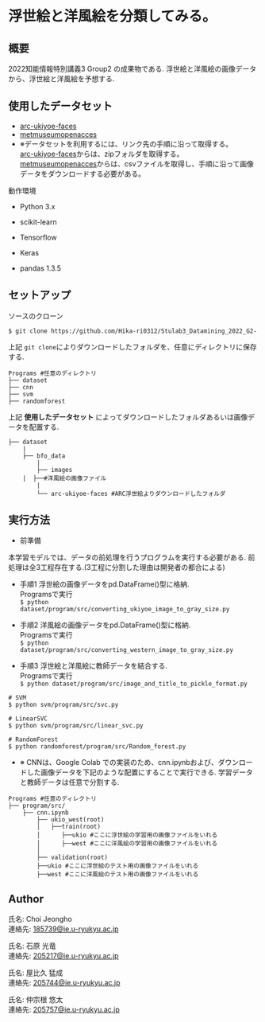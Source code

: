 # 浮世絵と洋風絵を分類してみる。

## 概要

2022知能情報特別講義3 Group2 の成果物である.
浮世絵と洋風絵の画像データから、浮世絵と洋風絵を予想する.

## 使用したデータセット

- [arc-ukiyoe-faces](https://github.com/rois-codh/arc-ukiyoe-faces/)
- [metmuseumopenacces](https://github.com/metmuseum/openaccess)
- ※データセットを利用するには、リンク先の手順に沿って取得する。  
 [arc-ukiyoe-faces](https://github.com/rois-codh/arc-ukiyoe-faces/)からは、zipフォルダを取得する。
[metmuseumopenacces](https://github.com/metmuseum/openaccess)からは、csvファイルを取得し、手順に沿って画像データをダウンロードする必要がある。

動作環境

- Python 3.x
- scikit-learn
- Tensorflow
- Keras

- pandas 1.3.5

## セットアップ

ソースのクローン

```$ git clone https://github.com/Hika-ri0312/Stulab3_Datamining_2022_G2- ```

上記 ```git clone```によりダウンロードしたフォルダを、任意にディレクトリに保存する.

```
Programs #任意のディレクトリ
├── dataset
├── cnn
├── svm
├── randomforest

```


上記 **使用したデータセット** によってダウンロードしたフォルダあるいは画像データを配置する.


```
├── dataset
    |
    ├── bfo_data
        |
        ├── images
	|  ├──#洋風絵の画像ファイル
        |
        └── arc-ukiyoe-faces #ARC浮世絵よりダウンロードしたフォルダ

```


## 実行方法

- 前準備

本学習モデルでは、データの前処理を行うプログラムを実行する必要がある.
前処理は全3工程存在する.(3工程に分割した理由は開発者の都合による)

- 手順1 浮世絵の画像データをpd.DataFrame()型に格納.  
Programsで実行  
```$ python dataset/program/src/converting_ukiyoe_image_to_gray_size.py ```

- 手順2 洋風絵の画像データをpd.DataFrame()型に格納.  
Programsで実行    
```$ python dataset/program/src/converting_western_image_to_gray_size.py ```

- 手順3 浮世絵と洋風絵に教師データを結合する.  
Programsで実行    
```$ python dataset/program/src/image_and_title_to_pickle_format.py ```


```
# SVM
$ python svm/program/src/svc.py
```

```
# LinearSVC
$ python svm/program/src/linear_svc.py
```

```
# RandomForest
$ python randomforest/program/src/Random_forest.py
```

- ※ CNNは、Google Colab での実装のため、cnn.ipynbおよび、ダウンロードした画像データを下記のような配置にすることで実行できる.
学習データと教師データは任意で分割する.

```
Programs #任意のディレクトリ
├── program/src/
    ├── cnn.ipynb
        ├── ukio_west(root)
        │   ├──train(root)
        │      ├──ukio #ここに浮世絵の学習用の画像ファイルをいれる
        │      ├──west #ここに洋風絵の学習用の画像ファイルをいれる
        │
        ├── validation(root)
	    ├──ukio #ここに浮世絵のテスト用の画像ファイルをいれる
	    ├──west #ここに洋風絵のテスト用の画像ファイルをいれる
```

## Author

氏名: Choi Jeongho  
連絡先: 185739@ie.u-ryukyu.ac.jp

氏名: 石原 光竜  
連絡先: 205217@ie.u-ryukyu.ac.jp

氏名: 屋比久 猛成  
連絡先: 205744@ie.u-ryukyu.ac.jp

氏名: 仲宗根 悠太  
連絡先: 205757@ie.u-ryukyu.ac.jp
